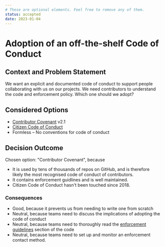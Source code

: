 ```yaml
---
# These are optional elements. Feel free to remove any of them.
status: accepted
date: 2023-01-04
---
```

# Adoption of an off-the-shelf Code of Conduct

## Context and Problem Statement

We want an explicit and documented code of conduct to support people collaborating with us on our projects. We need contributors to understand the code and enforcement policy.
Which one should we adopt?

## Considered Options

* [Contributor Covenant](https://www.contributor-covenant.org/version/2/1/code_of_conduct/) v2.1
* [Citizen Code of Conduct](https://github.com/stumpsyn/policies/blob/master/citizen_code_of_conduct.md)
* Formless – No conventions for code of conduct

## Decision Outcome

Chosen option: "Contributor Covenant", because

* It is used by tens of thousands of repos on GitHub, and is therefore likely the most recognised code of conduct of contributors.
* It contains enforcement guidlines and is well maintained.
* Citizen Code of Conduct hasn't been touched since 2018.

### Consequences

* Good, because it prevents us from needing to write one from scratch
* Neutral, because teams need to discuss the implications of adopting the code of conduct
* Neutral, because teams need to thoroughly read the [enforcement guidelines](https://www.contributor-covenant.org/version/2/1/code_of_conduct/#enforcement-guidelines) section of the code
* Neutral, because teams need to set up and monitor an enforcement contact method.
